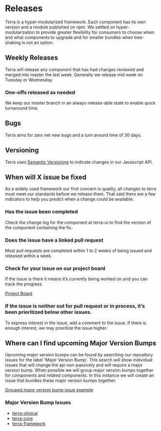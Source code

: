 # Releases

Terra is a hyper-modularized framework. Each component has its own version and a module published on npm. We settled on hyper-modularization to provide greater flexibility for consumers to choose when and what components to upgrade and for smaller bundles when tree-shaking is not an option.

## Weekly Releases

Terra will release any component that has had changes reviewed and merged into master the last week. Generally we release mid week on Tuesday or Wednesday.

### One-offs released as needed

We keep our master branch in an always release-able state to enable quick turnaround time.

## Bugs

Terra aims for zero net new bugs and a turn around time of 30 days.

## Versioning

Terra uses [Semantic Versioning](https://semver.org/) to indicate changes in our Javascript API.

## When will X issue be fixed

As a widely used framework our first concern is quality, all changes to terra must meet our standards before we release them. That said there are a few indicators to help you predict when a change could be available.

### Has the issue been completed

Check the change log for the component at terra-ui to find the version of the component containing the fix.

### Does the issue have a linked pull request

Most pull requests are completed within 1 to 2 weeks of being issued and released within a week.

### Check for your issue on our project board

If the issue is there it means it’s currently being worked on and you can track the progress.

[Project Board](https://github.com/orgs/cerner/projects/1)

### If the issue is neither out for pull request or in process, it’s been prioritized below other issues.

To express interest in the issue, add a comment to the issue. If there is enough interest, we may prioritize the issue higher.

## Where can I find upcoming Major Version Bumps

Upcoming major version bumps can be found by searching our repository issues for the label 'Major Version Bump'. This search will show individual issues that will change the api non-passively and will require a major version bump. When possible we will group major version bumps together for components and related components. In this instance we will create an issue that bundles these major version bumps together.

[Grouped major version bump issue example](https://github.com/cerner/terra-framework/issues/643)

### Major Version Bump Issues

* [terra-clinical](https://github.com/cerner/terra-clinical/issues?q=is%3Aissue+is%3Aopen+label%3A%22Major+Version+Bump%22)
* [terra-core](https://github.com/cerner/terra-core/issues?q=is%3Aissue+is%3Aopen+label%3A%22Major+Version+Bump%22)
* [terra-framework](https://github.com/cerner/terra-framework/issues?q=is%3Aissue+is%3Aopen+label%3A%22Major+Version+Bump%22)

